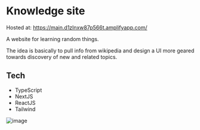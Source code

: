 # Knowledge site

Hosted at: https://main.d1zlnxw87p566t.amplifyapp.com/

A website for learning random things.

The idea is basically to pull info from wikipedia and design a UI more geared towards discovery of new and related topics.

## Tech
- TypeScript
- NextJS
- ReactJS
- Tailwind

![image](https://github.com/lmReef/knowledge-site/assets/60915116/bfe3522b-dfcb-4b04-b37e-b930c06e7658)

